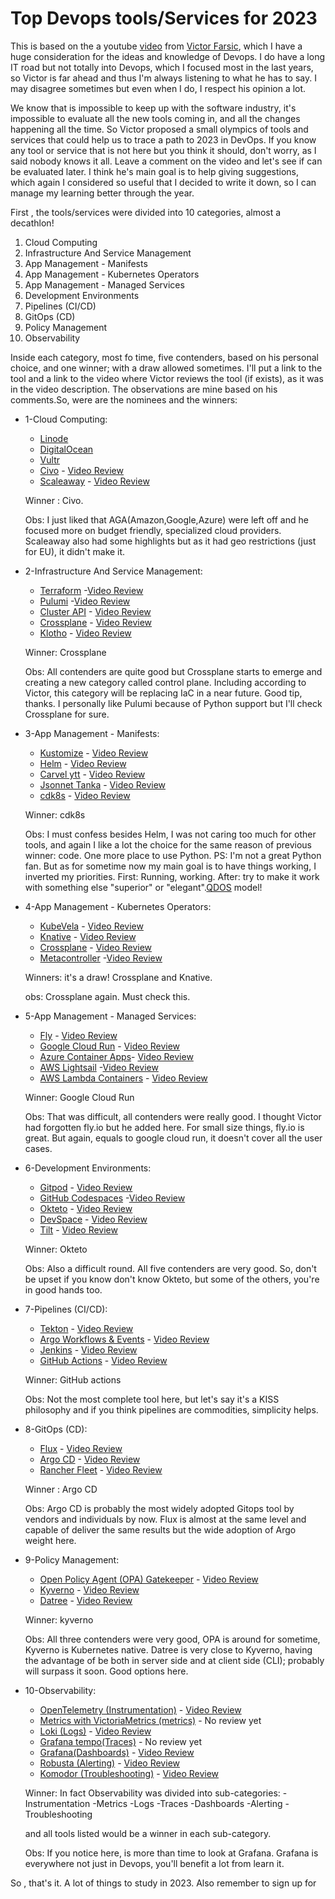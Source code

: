# Top Devops tools/Services for 2023

This is based on the a youtube [video](https://youtu.be/-zKYT2I_WhE) from [Victor Farsic](https://twitter.com/vfarcic), which I have a huge consideration for the ideas and knowledge of Devops. I do have a long IT road but not totally into Devops, which I focused most in the last years, so Victor is far ahead and thus I'm always listening to what he has to say. I may disagree sometimes but even when I do, I respect his opinion a lot.

We know that is impossible to keep up with the software industry, it's impossible to evaluate all the new tools coming in, and all the changes happening all the time. So Victor proposed a small olympics of tools and services that could help us to trace a path to 2023 in DevOps. If you know any tool or service that is not here but you think it should, don't worry, as I said nobody knows it all. Leave a comment on the video and let's see if can be evaluated later. I think he's main goal is to help giving suggestions, which again I considered so useful that I decided to write it down, so I can manage my learning better through the year. 

First , the tools/services were divided into 10 categories, almost a decathlon!

 1. Cloud Computing
 2. Infrastructure And Service Management
 3. App Management - Manifests
 4. App Management - Kubernetes Operators
 5. App Management - Managed Services
 6. Development Environments
 7. Pipelines (CI/CD)
 8. GitOps (CD)
 9. Policy Management
 10. Observability

 Inside each category, most fo time, five contenders, based on his personal choice, and one winner; with a draw allowed sometimes. I'll put a link to the tool and a link to the video where Victor reviews the tool (if exists), as it was in the video description. The observations are mine based on his comments.So, were are the nominees and the winners:
  
* 1-Cloud Computing:

    * [Linode](https://linode.com)  
    * [DigitalOcean](https://digitalocean.com) 
    * [Vultr](https://vultur.com) 
    * [Civo](https://civo.com) - [Video Review](https://www.youtube.com/watch?v=SwOIlzXLIw4&t=0s)
    * [Scaleaway](https://scaleaway.com) - [Video Review](https://www.youtube.com/watch?v=VlBiLFaSi7Y&t=0s)

    Winner : Civo. 
    
    Obs: I just liked that AGA(Amazon,Google,Azure) were left off and he focused more on budget friendly, specialized cloud providers. Scaleaway also had some highlights but as it had geo restrictions (just for EU), it didn't make it. 
    
* 2-Infrastructure And Service Management:

    * [Terraform](https://terraform.io) -[Video Review](https://www.youtube.com/watch?v=RaoKcJGchKM&t=0s)
    * [Pulumi](https://Pulumi.com) -[Video Review](https://www.youtube.com/watch?v=oE3BUi_N0qc&t=0s)
    * [Cluster API](https://cluster-api.sigs.k8.io) - [Video Review](https://www.youtube.com/watch?v=8yUDUhZ6ako&t=0s)
    * [Crossplane](https://crossplane.io) - [Video Review](https://www.youtube.com/watch?v=n8KjVmuHm7A&t=0s)
    * [Klotho](https://klo.dev) - [Video Review](https://www.youtube.com/watch?v=1xVU8CZIJeU&t=0s)

    Winner: Crossplane
    
    Obs: All contenders are quite good but Crossplane starts to emerge and creating a new category called control plane. Including according to Victor, this category will be replacing IaC in a near future. Good tip, thanks. I personally like Pulumi because of Python support but I'll check Crossplane for sure.

* 3-App Management - Manifests:

    * [Kustomize](https://kustomize.io) - [Video Review](https://www.youtube.com/watch?v=Twtbg6LFnAg&t=0s)
    * [Helm](https://helm.sh) - [Video Review](https://www.youtube.com/watch?v=ZMFYSm0ldQ0&t=0s)
    * [Carvel ytt](https://carvel.dev) - [Video Review](https://www.youtube.com/watch?v=DLnXkH2keNg&t=0s)
    * [Jsonnet Tanka](https://tanka.dev) - [Video Review](https://www.youtube.com/watch?v=-qpcsUXElYc&t=0s)
    * [cdk8s](https://cdk8s.io) - [Video Review](https://www.youtube.com/watch?v=F2DKtax0NLU&t=0s)

    Winner: cdk8s

    Obs: I must confess besides Helm, I was not caring too much for other tools, and again I like a lot the choice for the same reason of previous winner: code. One more place to use Python. PS: I'm not a great Python fan. But as for sometime now my main goal is to have things working, I inverted my priorities. First: Running, working. After: try to make it work with something else "superior" or "elegant".[QDOS](https://youtu.be/R2Qh0O3Dt10) model!
    
* 4-App Management - Kubernetes Operators:
    
    * [KubeVela](https://kubevel.io) - [Video Review](https://www.youtube.com/watch?v=2CBu6sOTtwk&t=0s)
    * [Knative](https://knative.dev) - [Video Review](https://www.youtube.com/watch?v=8vrLEbwSu7U&t=0s)
    * [Crossplane](https://crossplane.io) - [Video Review](https://www.youtube.com/watch?v=n8KjVmuHm7A&t=0s)
    * [Metacontroller](https://metacontroller.github.io/metacontroller/) -[Video Review](https://www.youtube.com/watch?v=3xkLYOpXy2U&t=0s)

    Winners: it's a draw! Crossplane and Knative. 
    
    obs: Crossplane again. Must check this.  

* 5-App Management - Managed Services:
    
    * [Fly](https://fly.io) - [Video Review](https://www.youtube.com/watch?v=tuPmhciyfIA&t=0s)
    * [Google Cloud Run](https://cloud.google.com/run) - [Video Review](https://www.youtube.com/watch?v=Jq8MY1ZGjno&t=0s)
    * [Azure Container Apps](https://learn.microsoft.com/en-us/azure/container-apps/overview)- [Video Review](https://www.youtube.com/watch?v=iV7WrsxExdY&t=0s)
    * [AWS Lightsail](https://aws.amazon.com/lightsail) -[Video Review](https://www.youtube.com/watch?v=CWXrW2rgego&t=0s)
    * [AWS Lambda Containers](https://aws.amazon.com/lambda) - [Video Review](https://www.youtube.com/watch?v=DsQbBVr-GwU&t=0s)

    Winner: Google Cloud Run 
    
    Obs: That was difficult, all contenders were really good. I thought Victor had forgotten fly.io but he added here. For small size things, fly.io is great. But again, equals to google cloud run, it doesn't cover all the user cases.
    
* 6-Development Environments:

    * [Gitpod](https://gitpod.io) - [Video Review](https://www.youtube.com/watch?v=QV1fYt-7SLU&t=0s)
    * [GitHub Codespaces](https://github.com/features/codespaces) -[Video Review](https://www.youtube.com/watch?v=tSQJwGcHsGY&t=0s)
    * [Okteto](https://okteto.com) - [Video Review](https://www.youtube.com/watch?v=RTo9Pvo_yiY&t=0s)
    * [DevSpace](https://devspace.sh) - [Video Review](https://www.youtube.com/watch?v=nQly_CEjJc4&t=0s)
    * [Tilt](https://tilt.dev) - [Video Review](https://www.youtube.com/watch?v=fkODRlobR9I&t=0s)

    Winner: Okteto

    Obs: Also a difficult round. All five contenders are very good. So, don't be upset if you know don't know Okteto, but some of the others, you're in good hands too.

* 7-Pipelines (CI/CD):

    * [Tekton](https://tekton.dev) - [Video Review](https://www.youtube.com/watch?v=7mvrpxz_BfE&t=0s)
    * [Argo Workflows & Events](https://argoproj.github.io/workflows) - [Video Review](https://www.youtube.com/watch?v=UMaivwrAyTA&t=0s)
    * [Jenkins](https://jenkins.io) - [Video Review](https://www.youtube.com/watch?v=2Kc3fUJANAc&t=0s)
    * [GitHub Actions](https://github.com/features/actions) - [Video Review](https://www.youtube.com/watch?v=eZcAvTb0rbA&t=0s)
    
    Winner: GitHub actions

    Obs: Not the most complete tool here, but let's say it's a KISS philosophy and if you think pipelines are commodities, simplicity helps. 


* 8-GitOps (CD):
    
    * [Flux](https://fluxcd.io) - [Video Review](https://www.youtube.com/watch?v=R6OeIgb7lUI&t=0s)
    * [Argo CD](https://argoproj.github.io/cd) - [Video Review](https://www.youtube.com/watch?v=vpWQeoaiRM4&t=0s)
    * [Rancher Fleet](https://fleet.rancher.io) - [Video Review](https://www.youtube.com/watch?v=rIH_2CUXmwM&t=0s)

    Winner : Argo CD

    Obs: Argo CD is probably the most widely adopted Gitops tool by vendors and individuals by now. Flux is almost at the same level and capable of deliver the same results but the wide adoption of Argo weight here.   
    
* 9-Policy Management:

    * [Open Policy Agent (OPA) Gatekeeper](https://open-policy-agent.github.io/gatekeeper/) - [Video Review](https://www.youtube.com/watch?v=14lGc7xMAe4&t=0s)
    * [Kyverno](https://kyverno.io) - [Video Review](https://www.youtube.com/watch?v=DREjzfTzNpA&t=0s)
    * [Datree](https://datree.io) - [Video Review](https://www.youtube.com/watch?v=3jZTqCETW2w&t=0s)

    Winner: kyverno

    Obs: All three contenders were very good, OPA is around for sometime, Kyverno is Kubernetes native. Datree is very close to Kyverno, having the advantage of be both in server side and at client side (CLI); probably will surpass it soon. Good options here.   

* 10-Observability:

    * [OpenTelemetry (Instrumentation)](https://opentelemetry.io) - [Video Review](https://www.youtube.com/watch?v=oe5YYh9mhzw&t=0s)
    * [Metrics with VictoriaMetrics (metrics)](https://victoriametrics.com) - No review yet
    * [Loki (Logs)](https://grafana.com/oss/loki) - [Video Review](https://www.youtube.com/watch?v=XR_yWlOEGiA&t=0s)
    * [Grafana tempo(Traces)](https://grafana.com/oss/tempo) - No review yet
    * [Grafana(Dashboards)](https://grafana.com/oss/grafana) - [Video Review](https://www.youtube.com/watch?v=XR_yWlOEGiA&t=0s)
    * [Robusta (Alerting)](https://robusta.dev) - [Video Review](https://www.youtube.com/watch?v=2P76WVVua8w&t=0s)
    * [Komodor (Troubleshooting)](https://komodor.com) - [Video Review](https://www.youtube.com/watch?v=GNPS0sAajQ0&t=0s)

    Winner: In fact Observability was divided into sub-categories:
        -Instrumentation
        -Metrics
        -Logs
        -Traces
        -Dashboards
        -Alerting
        -Troubleshooting
    
    and all tools listed would be a winner in each sub-category. 
    
    Obs: If you notice here, is more than time to look at Grafana. Grafana is everywhere not just in Devops, you'll benefit a lot from learn it. 


So , that's it. A lot of things to study in 2023. Also remember to sign up for 

